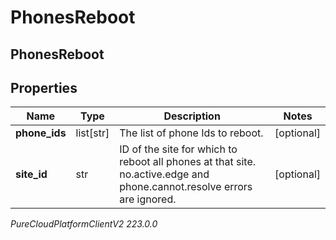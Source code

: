 # PhonesReboot

## PhonesReboot

## Properties

|Name | Type | Description | Notes|
|------------ | ------------- | ------------- | -------------|
| **phone_ids** | list[str] | The list of phone Ids to reboot. | [optional] |
| **site_id** | str | ID of the site for which to reboot all phones at that site. no.active.edge and phone.cannot.resolve errors are ignored. | [optional] |



_PureCloudPlatformClientV2 223.0.0_
